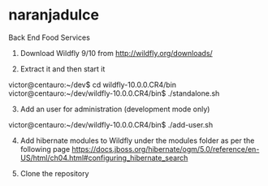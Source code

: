# naranjadulce
Back End Food Services

1. Download Wildfly 9/10 from http://wildfly.org/downloads/

2. Extract it and then start it

victor@centauro:~/dev$ cd wildfly-10.0.0.CR4/bin
victor@centauro:~/dev/wildfly-10.0.0.CR4/bin$ ./standalone.sh 

3. Add an user for administration (development mode only)

victor@centauro:~/dev/wildfly-10.0.0.CR4/bin$ ./add-user.sh 


4. Add hibernate modules to Wildfly under the modules folder as per the following page https://docs.jboss.org/hibernate/ogm/5.0/reference/en-US/html/ch04.html#configuring_hibernate_search

5. Clone the repository 



